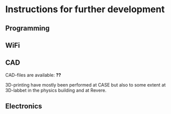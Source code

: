 # Instructions for further development

## Programming

## WiFi

## CAD

CAD-files are available: **??**

3D-printing have mostly been performed at CASE but also to some extent at 3D-labbet in the physics building and at Revere.

## Electronics




